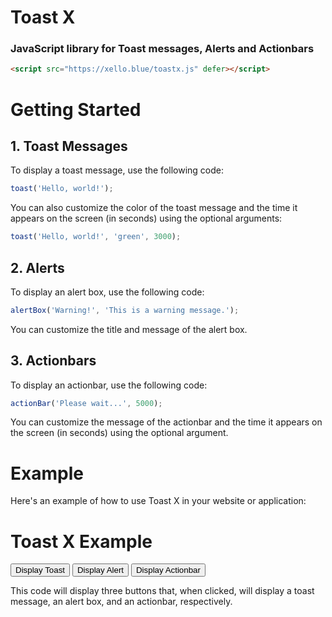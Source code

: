 # Toast X
### JavaScript library for Toast messages, Alerts and Actionbars

```html
<script src="https://xello.blue/toastx.js" defer></script>
```

# Getting Started
## 1. Toast Messages
To display a toast message, use the following code:

```js
toast('Hello, world!');
```

You can also customize the color of the toast message and the time it appears on the screen (in seconds) using the optional arguments:
```js
toast('Hello, world!', 'green', 3000);
```

## 2. Alerts
To display an alert box, use the following code:

```js
alertBox('Warning!', 'This is a warning message.');
```
You can customize the title and message of the alert box.

## 3. Actionbars
To display an actionbar, use the following code:
```js
actionBar('Please wait...', 5000);
```
You can customize the message of the actionbar and the time it appears on the screen (in seconds) using the optional argument.

# Example
Here's an example of how to use Toast X in your website or application:

<!DOCTYPE html>
<html>
<head>
	<title>Toast X Example</title>
	<script src="https://xello.blue/toastx.js" defer></script>
</head>
<body>
	<h1>Toast X Example</h1>
	<button onclick="toast('Hello, world!', 'green', 5)">Display Toast</button>
	<button onclick="alertBox('Warning!', 'This is a warning message.')">Display Alert</button>
	<button onclick="actionBar('Please wait...', 3)">Display Actionbar</button>
</body>
</html>

This code will display three buttons that, when clicked, will display a toast message, an alert box, and an actionbar, respectively.
